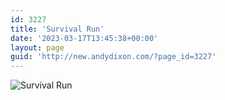 ```yaml
---
id: 3227
title: 'Survival Run'
date: '2023-03-17T13:45:38+00:00'
layout: page
guid: 'http://new.andydixon.com/?page_id=3227'
---
```


![Survival Run](https://i0.wp.com/assets.g8x2.ldn.idrivee2-23.com/posters/Survival%20Run%2001.jpg?w=1200&ssl=1 "Survival Run")